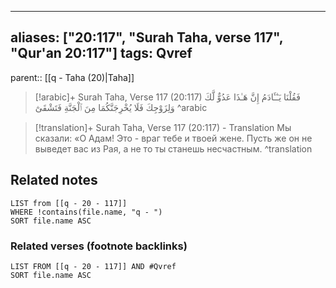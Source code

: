 
---
aliases: ["20:117", "Surah Taha, verse 117", "Qur'an 20:117"]
tags: Qvref
---

parent:: [[q - Taha (20)|Taha]]

> [!arabic]+ Surah Taha, Verse 117 (20:117)
> <span class="quran-arabic">فَقُلْنَا يَـٰٓـَٔادَمُ إِنَّ هَـٰذَا عَدُوٌّ لَّكَ وَلِزَوْجِكَ فَلَا يُخْرِجَنَّكُمَا مِنَ ٱلْجَنَّةِ فَتَشْقَىٰٓ</span>
^arabic

> [!translation]+ Surah Taha, Verse 117 (20:117) - Translation
> Мы сказали: «О Адам! Это - враг тебе и твоей жене. Пусть же он не выведет вас из Рая, а не то ты станешь несчастным.
^translation



## Related notes
```dataview
LIST from [[q - 20 - 117]]
WHERE !contains(file.name, "q - ")
SORT file.name ASC
```

### Related verses (footnote backlinks)
```dataview
LIST FROM [[q - 20 - 117]] AND #Qvref
SORT file.name ASC
```

